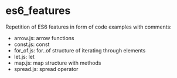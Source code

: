 # es6_features
Repetition of ES6 features in form of code examples with comments:
- arrow.js: arrow functions
- const.js: const
- for_of.js: for..of structure of iterating through elements
- let.js: let
- map.js: map structure with methods
- spread.js: spread operator
